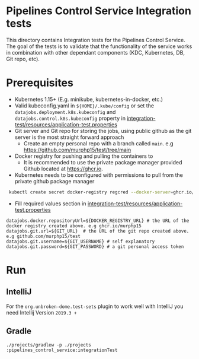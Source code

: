 # Pipelines Control Service Integration tests
This directory contains Integration tests for the Pipelines Control Service.
The goal of the tests is to validate that the functionality of the service
works in combination with other dependant components (KDC, Kubernetes, DB, Git repo, etc).

# Prerequisites
* Kubernetes 1.15+ (E.g. minikube, kubernetes-in-docker, etc.)
* Valid kubeconfig.yaml in ```${HOME}/.kube/config``` or set the ```datajobs.deployment.k8s.kubeconfig``` and ```datajobs.control.k8s.kubeconfig``` property
  in [integration-test/resources/application-test.properties](./resources/application-test.properties)
* Git server and Git repo for storing the jobs, using public github as the git server is the most straight forward approach
  * Create an empty personal repo with a branch called `main`. e.g https://github.com/murphp15/test/tree/main
* Docker registry for pushing and pulling the containers to
  * It is recommended to use the private package manager provided Github located at https://ghcr.io.
* Kubernetes needs to be configured with permissions to pull from the private github package manager
```bash
 kubectl create secret docker-registry regcred --docker-server=ghcr.io/<my_username> --docker-username=<my_username> --docker-password=<github_personal_access_token> --docker-email=<your-email>
```
* Fill required values section in [integration-test/resources/application-test.properties](./resources/application-test.properties)
```properties
datajobs.docker.repositoryUrl=${DOCKER_REGISTRY_URL} # the URL of the docker registry created above. e.g ghcr.io/murphp15
datajobs.git.url=${GIT_URL}  # the URL of the git repo created above. e.g github.com/murphp15/test
datajobs.git.username=${GIT_USERNAME} # self explanatory
datajobs.git.password=${GIT_PASSWORD} # a git personal access token
```


# Run
## IntelliJ
For the ```org.unbroken-dome.test-sets``` plugin to work well with IntelliJ you need Intellij Version ```2019.3 +```

## Gradle
```./projects/gradlew -p ./projects :pipelines_control_service:integrationTest```
